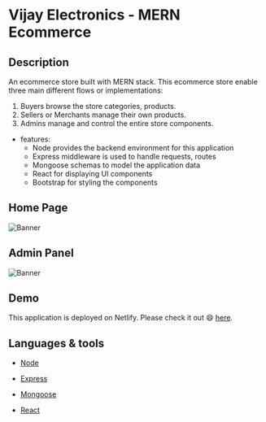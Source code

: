 # Vijay Electronics - MERN Ecommerce

## Description

An ecommerce store built with MERN stack. This ecommerce store enable three main different flows or implementations:

1. Buyers browse the store categories, products.
2. Sellers or Merchants manage their own products.
3. Admins manage and control the entire store components. 


* features:
  * Node provides the backend environment for this application
  * Express middleware is used to handle requests, routes
  * Mongoose schemas to model the application data
  * React for displaying UI components
  * Bootstrap for styling the components
  
  
 ## Home Page
![Banner](https://github.com/Uditp11/Electronics-store-frontend/blob/main/assets/HomePage.jpeg)
## Admin Panel
![Banner](https://github.com/Uditp11/Electronics-store-frontend/blob/main/assets/AdminPanel.jpeg)


## Demo

This application is deployed on Netlify. Please check it out :smile: [here](https://vijay-electronics.netlify.app).

## Languages & tools

- [Node](https://nodejs.org/en/)

- [Express](https://expressjs.com/)

- [Mongoose](https://mongoosejs.com/)

- [React](https://reactjs.org/)
